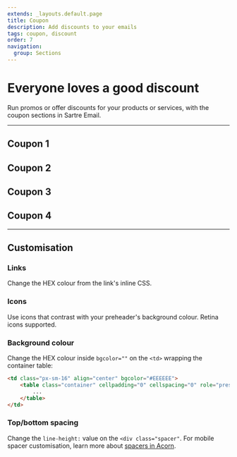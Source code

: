```yaml
---
extends: _layouts.default.page
title: Coupon
description: Add discounts to your emails
tags: coupon, discount
order: 7
navigation:
  group: Sections
---
```


# Everyone loves a good discount

Run promos or offer discounts for your products or services, with the coupon sections in Sartre Email.

---

## Coupon 1

## Coupon 2

## Coupon 3

## Coupon 4

---

## Customisation

### Links

Change the HEX colour from the link's inline CSS.

### Icons

Use icons that contrast with your preheader's background colour. Retina icons supported.

### Background colour

Change the HEX colour inside `bgcolor=""` on the `<td>` wrapping the container table:

```html
<td class="px-sm-16" align="center" bgcolor="#EEEEEE">
    <table class="container" cellpadding="0" cellspacing="0" role="presentation" width="600">
        ...
    </table>
</td>
```

### Top/bottom spacing

Change the `line-height:` value on the `<div class="spacer"`. For mobile spacer customisation, learn more about [spacers in Acorn](https://thememountain.github.io/acorn/utilities/spacing.html).

